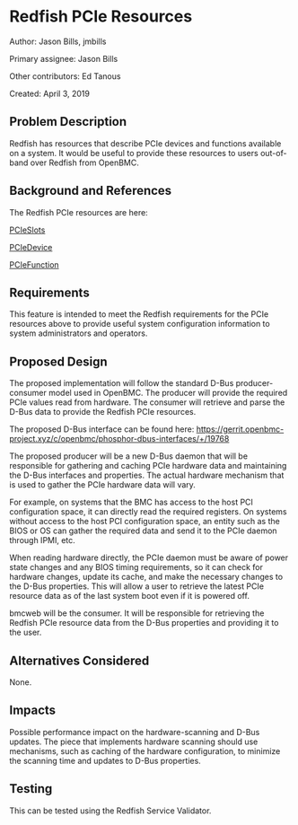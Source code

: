 # Redfish PCIe Resources

Author:
  Jason Bills, jmbills

Primary assignee:
  Jason Bills

Other contributors:
  Ed Tanous

Created:
  April 3, 2019

## Problem Description
Redfish has resources that describe PCIe devices and functions available
on a system. It would be useful to provide these resources to users
out-of-band over Redfish from OpenBMC.

## Background and References
The Redfish PCIe resources are here:

[PCIeSlots](https://redfish.dmtf.org/schemas/PCIeSlots_v1.xml)

[PCIeDevice](https://redfish.dmtf.org/schemas/PCIeDevice_v1.xml)

[PCIeFunction](https://redfish.dmtf.org/schemas/PCIeFunction_v1.xml)

## Requirements
This feature is intended to meet the Redfish requirements for the PCIe
resources above to provide useful system configuration information to system
administrators and operators.

## Proposed Design
The proposed implementation will follow the standard D-Bus producer-consumer
model used in OpenBMC. The producer will provide the required PCIe values read
from hardware. The consumer will retrieve and parse the D-Bus data to provide
the Redfish PCIe resources.

The proposed D-Bus interface can be found here:
https://gerrit.openbmc-project.xyz/c/openbmc/phosphor-dbus-interfaces/+/19768

The proposed producer will be a new D-Bus daemon that will be responsible for
gathering and caching PCIe hardware data and maintaining the D-Bus interfaces
and properties. The actual hardware mechanism that is used to gather the PCIe
hardware data will vary.

For example, on systems that the BMC has access to the host PCI configuration
space, it can directly read the required registers. On systems without access
to the host PCI configuration space, an entity such as the BIOS or OS can
gather the required data and send it to the PCIe daemon through IPMI, etc.

When reading hardware directly, the PCIe daemon must be aware of power state
changes and any BIOS timing requirements, so it can check for hardware
changes, update its cache, and make the necessary changes to the D-Bus
properties. This will allow a user to retrieve the latest PCIe resource data
as of the last system boot even if it is powered off.

bmcweb will be the consumer. It will be responsible for retrieving the Redfish
PCIe resource data from the D-Bus properties and providing it to the user.

## Alternatives Considered
None.

## Impacts
Possible performance impact on the hardware-scanning and D-Bus updates.
The piece that implements hardware scanning should use mechanisms,
such as caching of the hardware configuration, to minimize the scanning time
and updates to D-Bus properties.

## Testing
This can be tested using the Redfish Service Validator.
